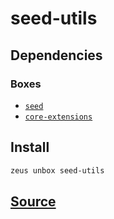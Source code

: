 
seed-utils
====================







## Dependencies
### Boxes
* [`seed`](seed.md)
* [`core-extensions`](core-extensions.md)




## Install
```bash
zeus unbox seed-utils
```













## [Source](https://github.com/liquidapps-io/zeus-sdk/tree/master/boxes/groups/seeds/seed-utils)